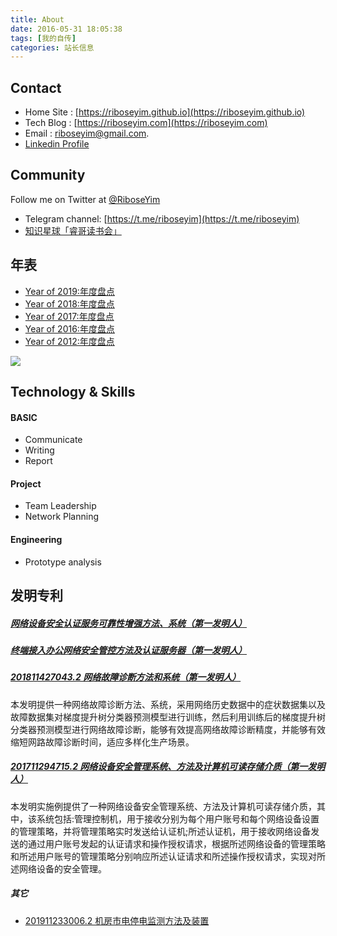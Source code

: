 ```yaml
---
title: About
date: 2016-05-31 18:05:38
tags: [我的自传]
categories: 站长信息
---
```

## Contact

- Home Site : [https://riboseyim.github.io](https://riboseyim.github.io)
- Tech Blog : [https://riboseyim.com](https://riboseyim.com)
- Email : [riboseyim@gmail.com](mailto:riboseyim@gmail.com).
- [Linkedin Profile](http://www.linkedin.com/in/%E7%9D%BF-%E4%B8%A5-b39028110)

<!-- - My [resume online](https://riboseyim.github.io/resume.html). -->

## Community

Follow me on Twitter at [@RiboseYim](https://twitter.com/RiboseYim)

- Telegram channel: [https://t.me/riboseyim](https://t.me/riboseyim)
- [知识星球「睿哥读书会」](https://t.zsxq.com/6aYVJIy)

## 年表

- [Year of 2019:年度盘点](https://riboseyim.github.io/2018/12/31/Check2019/)
- [Year of 2018:年度盘点](https://riboseyim.github.io/2018/01/01/Check2018/)
- [Year of 2017:年度盘点](https://riboseyim.github.io/2017/04/10/Check2017/)
- [Year of 2016:年度盘点](https://riboseyim.github.io/2017/01/01/Check2016/)
- [Year of 2012:年度盘点](https://riboseyim.github.io/2017/04/28/Check2012/)

![](http://riboseyim-qiniu.riboseyim.com/RiboseYim-Head-2017-500.png)

## Technology & Skills

#### BASIC
- Communicate
- Writing
- Report

#### Project

- Team Leadership
- Network Planning

#### Engineering

- Prototype analysis

## 发明专利

##### [网络设备安全认证服务可靠性增强方法、系统（第一发明人）](#)

##### [终端接入办公网络安全管控方法及认证服务器（第一发明人）](#)

##### [201811427043.2 网络故障诊断方法和系统（第一发明人）](#)

本发明提供一种网络故障诊断方法、系统，采用网络历史数据中的症状数据集以及故障数据集对梯度提升树分类器预测模型进行训练，然后利用训练后的梯度提升树分类器预测模型进行网络故障诊断，能够有效提高网络故障诊断精度，并能够有效缩短网路故障诊断时间，适应多样化生产场景。

##### [201711294715.2 网络设备安全管理系统、方法及计算机可读存储介质（第一发明人）](#)

本发明实施例提供了一种网络设备安全管理系统、方法及计算机可读存储介质，其中，该系统包括:管理控制机，用于接收分别为每个用户账号和每个网络设备设置的管理策略，并将管理策略实时发送给认证机;所述认证机，用于接收网络设备发送的通过用户账号发起的认证请求和操作授权请求，根据所述网络设备的管理策略和所述用户账号的管理策略分别响应所述认证请求和所述操作授权请求，实现对所述网络设备的安全管理。

##### 其它

- [201911233006.2 机房市电停电监测方法及装置](#)
